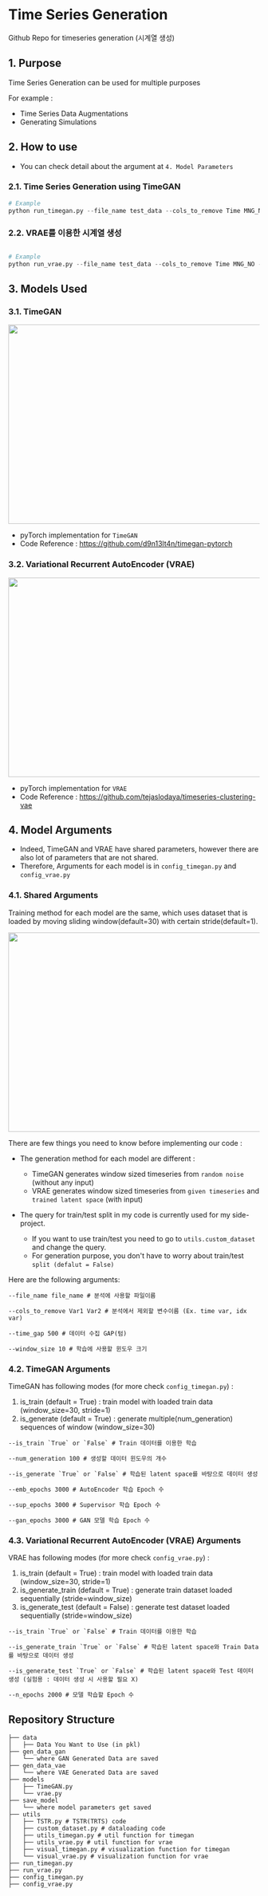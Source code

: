 # Time Series Generation
Github Repo for timeseries generation (시계열 생성)

## 1. Purpose
Time Series Generation can be used for multiple purposes

For example :
- Time Series Data Augmentations
- Generating Simulations


## 2. How to use

- You can check detail about the argument at `4. Model Parameters`

### 2.1. Time Series Generation using TimeGAN

```python
# Example
python run_timegan.py --file_name test_data --cols_to_remove Time MNG_NO --time_gap 500 --emb_epochs 10 --sup_epochs 10 --gan_epochs 10 --window_size 5
```

### 2.2. VRAE를 이용한 시계열 생성

```python

# Example
python run_vrae.py --file_name test_data --cols_to_remove Time MNG_NO --time_gap 500 --n_epochs 10 --window_size 5

```

## 3. Models Used
### 3.1. TimeGAN

<img src = 'https://github.com/euisuk-chung/timeseries-generation/blob/main/image/TimeGAN_architecture.PNG?raw=true' width="800" height="400">

- pyTorch implementation for `TimeGAN`
- Code Reference : https://github.com/d9n13lt4n/timegan-pytorch

### 3.2. Variational Recurrent AutoEncoder (VRAE)

<img src = 'https://github.com/euisuk-chung/timeseries-generation/blob/main/image/LSTM_VAE_architecture.png?raw=true' width="800" height="400">

- pyTorch implementation for `VRAE`
- Code Reference : https://github.com/tejaslodaya/timeseries-clustering-vae

## 4. Model Arguments

- Indeed, TimeGAN and VRAE have shared parameters, however there are also lot of parameters that are not shared.
- Therefore, Arguments for each model is in `config_timegan.py` and `config_vrae.py`

### 4.1. Shared Arguments

Training method for each model are the same, which uses dataset that is loaded by moving sliding window(default=30) with certain stride(default=1).

<img src = 'https://github.com/euisuk-chung/timeseries-generation/blob/main/image/train_test_image.png?raw=true' width="650" height="400">

There are few things you need to know before implementing our code : 

- The generation method for each model are different :
    - TimeGAN generates window sized timeseries from `random noise` (without any input)
    - VRAE generates window sized timeseries from `given timeseries` and `trained latent space` (with input)
    
- The query for train/test split in my code is currently used for my side-project.
    - If you want to use train/test you need to go to `utils.custom_dataset` and change the query.
    - For generation purpose, you don't have to worry about train/test `split (defalut = False)`
    
Here are the following arguments:
``` 
--file_name file_name # 분석에 사용할 파일이름

--cols_to_remove Var1 Var2 # 분석에서 제외할 변수이름 (Ex. time var, idx var) 

--time_gap 500 # 데이터 수집 GAP(텀)

--window_size 10 # 학습에 사용할 윈도우 크기

```

### 4.2. TimeGAN Arguments

TimeGAN has following modes (for more check `config_timegan.py`) :

1. is_train (default = True) : train model with loaded train data (window_size=30, stride=1)
2. is_generate (default = True) : generate multiple(num_generation) sequences of window (window_size=30)

```
--is_train `True` or `False` # Train 데이터를 이용한 학습

--num_generation 100 # 생성할 데이터 윈도우의 개수

--is_generate `True` or `False` # 학습된 latent space를 바탕으로 데이터 생성

--emb_epochs 3000 # AutoEncoder 학습 Epoch 수

--sup_epochs 3000 # Supervisor 학습 Epoch 수

--gan_epochs 3000 # GAN 모델 학습 Epoch 수

```

### 4.3. Variational Recurrent AutoEncoder (VRAE) Arguments

VRAE has following modes (for more check `config_vrae.py`) :

1. is_train (default = True) : train model with loaded train data (window_size=30, stride=1)
2. is_generate_train (default = True) : generate train dataset loaded sequentially (stride=window_size)
3. is_generate_test (default = False) : generate test dataset loaded sequentially (stride=window_size)

```
--is_train `True` or `False` # Train 데이터를 이용한 학습

--is_generate_train `True` or `False` # 학습된 latent space와 Train Data를 바탕으로 데이터 생성 

--is_generate_test `True` or `False` # 학습된 latent space와 Test 데이터 생성 (실험용 : 데이터 생성 시 사용할 필요 X)

--n_epochs 2000 # 모델 학습할 Epoch 수

```

## Repository Structure
```
├── data
│   ├── Data You Want to Use (in pkl)
├── gen_data_gan
│   └── where GAN Generated Data are saved
├── gen_data_vae
│   └── where VAE Generated Data are saved
├── models
│   ├── TimeGAN.py
│   └── vrae.py
├── save_model
│   └── where model parameters get saved 
├── utils
│   ├── TSTR.py # TSTR(TRTS) code
│   ├── custom_dataset.py # dataloading code
│   ├── utils_timegan.py # util function for timegan
│   ├── utils_vrae.py # util function for vrae
│   ├── visual_timegan.py # visualization function for timegan
│   └── visual_vrae.py # visualization function for vrae
├── run_timegan.py
├── run_vrae.py
├── config_timegan.py
├── config_vrae.py
```
